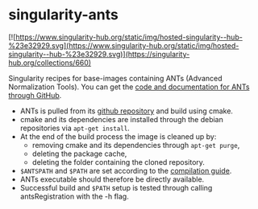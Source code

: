 # singularity-ants
[![https://www.singularity-hub.org/static/img/hosted-singularity--hub-%23e32929.svg](https://www.singularity-hub.org/static/img/hosted-singularity--hub-%23e32929.svg)](https://singularity-hub.org/collections/660)

Singularity recipes for base-images containing ANTs (Advanced Normalization Tools). You can get the [code and documentation for ANTs through GitHub](https://github.com/ANTsX/ANTs).

 - ANTs is pulled from its [github repository](https://github.com/ANTsX/ANTs) and build using cmake.
 - cmake and its dependencies are installed through the debian repositories via `apt-get install`.
 - At the end of the build process the image is cleaned up by:
    - removing cmake and its dependencies through `apt-get purge`,
    - deleting the package cache,
    - deleting the folder containing the cloned repository.
 - `$ANTSPATH` and `$PATH` are set according to the [compilation guide](https://github.com/ANTsX/ANTs/wiki/Compiling-ANTs-on-Linux-and-Mac-OS).
 - ANTs executable should therefore be directly available.
 - Successful build and `$PATH` setup is tested through calling antsRegistration with the -h flag.
